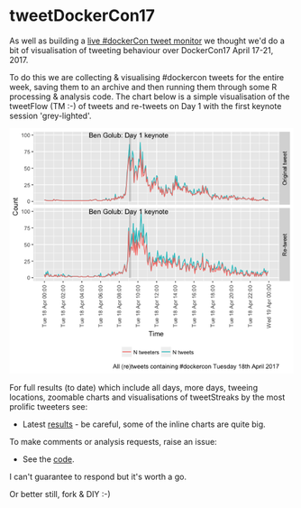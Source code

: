# tweetDockerCon17
As well as building a [live #dockerCon tweet monitor](https://finnian.io/blog/tweetdock-at-dockercon/) we thought we'd do a bit of visualisation of tweeting behaviour over DockerCon17 April 17-21, 2017.

To do this we are collecting &amp; visualising #dockercon tweets for the entire week, saving them to an archive and then running them through some R processing & analysis code. The chart below is a simple visualisation of the tweetFlow (TM :-) of tweets and re-tweets on Day 1 with the first keynote session 'grey-lighted'.

![DockerCon Day 1 tweetFlow](day1.png)

For full results (to date) which include all days, more days, tweeing locations, zoomable charts and visualisations of tweetStreaks by the most prolific tweeters see:

 * Latest [results](tweetDockerCon.html) - be careful, some of the inline charts are quite big.
 
To make comments or analysis requests, raise an issue: 
 
 * See the [code](https://github.com/dataknut/tweetDockerCon).
 
I can't guarantee to respond but it's worth a go.

Or better still, fork & DIY :-)